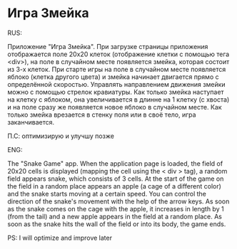 Игра Змейка
========

RUS:

Приложение &quot;Игра Змейка&quot;.
При загрузке страницы приложения отображается поле 20х20 клеток
(отображение клетки с помощью тега &lt;div&gt;), на поле в случайном месте появляется
змейка,
которая состоит из 3-х клеток.
При старте игры на поле в случайном месте появляется яблоко (клетка другого цвета)
и змейка начинает двигается прямо с определённой скоростью.
Управлять направлением движения змейки можно с помощью стрелок кравиатуры.
Как только змейка наступает на клетку с яблоком, она увеличивается в длинне на 1
клетку (с хвоста) и на поле сразу же появляется новое яблоко в случайном месте.
Как только змейка врезается в стенку поля или в своё тело, игра заканчивается.

П.С: оптимизирую и улучшу позже

ENG:

The "Snake Game" app.
When the application page is loaded, the field of 20x20 cells is displayed
(mapping the cell using the &lt; div &gt; tag), a random field appears
snake,
which consists of 3 cells.
At the start of the game on the field in a random place appears an apple (a cage of a different color)
and the snake starts moving at a certain speed.
You can control the direction of the snake's movement with the help of the arrow keys.
As soon as the snake comes on the cage with the apple, it increases in length by 1
(from the tail) and a new apple appears in the field at a random place.
As soon as the snake hits the wall of the field or into its body, the game ends.

PS: I will optimize and improve later

